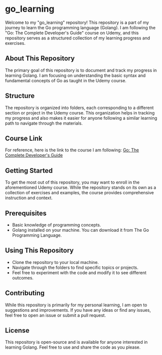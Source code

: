# go_learning
Welcome to my "go_learning" repository! This repository is a part of my journey to learn the Go programming language (Golang). I am following the "Go: The Complete Developer's Guide" course on Udemy, and this repository serves as a structured collection of my learning progress and exercises.

## About This Repository
The primary goal of this repository is to document and track my progress in learning Golang. I am focusing on understanding the basic syntax and fundamental concepts of Go as taught in the Udemy course.

## Structure
The repository is organized into folders, each corresponding to a different section or project in the Udemy course. This organization helps in tracking my progress and also makes it easier for anyone following a similar learning path to navigate through the materials.

## Course Link
For reference, here is the link to the course I am following:
[Go: The Complete Developer's Guide](https://www.udemy.com/course/go-the-complete-developers-guide/)

## Getting Started
To get the most out of this repository, you may want to enroll in the aforementioned Udemy course. While the repository stands on its own as a collection of exercises and examples, the course provides comprehensive instruction and context.

## Prerequisites
- Basic knowledge of programming concepts.
- Golang installed on your machine. You can download it from The Go Programming Language.

## Using This Repository
- Clone the repository to your local machine.
- Navigate through the folders to find specific topics or projects.
- Feel free to experiment with the code and modify it to see different outcomes.

## Contributing
While this repository is primarily for my personal learning, I am open to suggestions and improvements. If you have any ideas or find any issues, feel free to open an issue or submit a pull request.

## License
This repository is open-source and is available for anyone interested in learning Golang. Feel free to use and share the code as you please.